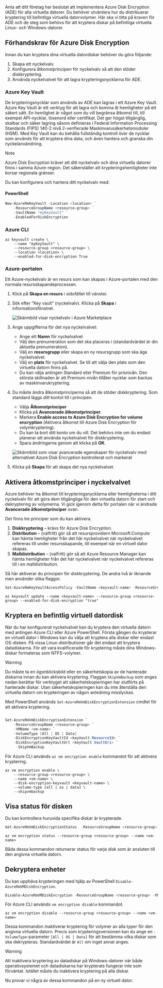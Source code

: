 Anta att ditt företag har beslutat att implementera Azure Disk Encryption (ADE) för alla virtuella datorer. Du behöver utvärdera hur du distribuerar kryptering till befintliga virtuella datorvolymer. Här ska vi titta på kraven för ADE och de steg som behövs för att kryptera diskar på befintliga virtuella Linux- och Windows-datorer.

## <a name="azure-disk-encryption-prerequisites"></a>Förhandskrav för Azure Disk Encryption

Innan du kan kryptera dina virtuella datordiskar behöver du göra följande:

1. Skapa ett nyckelvalv.
1. Konfigurera åtkomstprincipen för nyckelvalv så att den stöder diskkryptering.
1. Använda nyckelvalvet för att lagra krypteringsnycklarna för ADE.

### <a name="azure-key-vault"></a>Azure Key Vault

De krypteringsnycklar som används av ADE kan lagras i ett Azure Key Vault. Azure Key Vault är ett verktyg för att lagra och komma åt hemligheter på ett säkert sätt. En hemlighet är något som du vill begränsa åtkomst till, till exempel API-nycklar, lösenord eller certifikat. Det ger högst tillgänglig, skalbar och säker lagring såsom definieras i  Federal Information Processing Standards (FIPS) 140-2 nivå 2-verifierade Maskinvarusäkerhetsmoduler (HSM). Med Key Vault kan du behålla fullständig kontroll över de nycklar som används för att kryptera dina data, och även hantera och granska din nyckelanvändning. 

> [!NOTE]
> Azure Disk Encryption kräver att ditt nyckelvalv och dina virtuella datorer finns i samma Azure-region. Det säkerställer att krypteringshemligheter inte korsar regionala gränser.

Du kan konfigurera och hantera ditt nyckelvalv med:

#### <a name="powershell"></a>PowerShell

```powershell
New-AzureRmKeyVault -Location <location> `
    -ResourceGroupName <resource-group> `
    -VaultName "myKeyVault" `
    -EnabledForDiskEncryption
```

### <a name="azure-cli"></a>Azure CLI

```azurecli
az keyvault create \
    --name "myKeyVault" \
    --resource-group <resource-group> \
    --location <location> \
    --enabled-for-disk-encryption True
```

### <a name="azure-portal"></a>Azure-portalen

Ett Azure-nyckelvalv är en resurs som kan skapas i Azure-portalen med den normala resursskapandeprocessen.

1. Klick på **Skapa en resurs** i sidofältet till vänster.

1. Sök efter ”Key vault” (nyckelvalv). Klicka på **Skapa** i informationsfönstret.

    ![Skärmbild visar nyckelvalv i Azure Marketplace](../media/3-create-keyvault.png)

1. Ange uppgifterna för det nya nyckelvalvet:
    - Ange ett **Namn** för nyckelvalvet
    - Välj den prenumeration som det ska placeras i (standardvärdet är din aktuella prenumeration).
    - Välj en **resursgrupp** eller skapa en ny resursgrupp som ska äga nyckelvalvet.
    - Välj en **plats** för nyckelvalvet. Se till att välja den plats som den virtuella datorn finns på.
    - Du kan välja antingen Standard eller Premium för prisnivån. Den största skillnaden är att Premium-nivån tillåter nycklar som backas av maskinvarukryptering.

1. Du måste ändra åtkomstprinciperna så att de stöder diskkryptering. Som standard läggs _ditt_ kontot till i principen.
    - Välja **Åtkomstprinciper**
    - Klicka på **Avancerade åtkomstprinciper**.
    - Markera **Enable access to Azure Disk Encryption for volume encryption** (Aktivera åtkomst till Azure Disk Encryption för volymkryptering).
    - Du kan ta bort ditt konto om du vill. Det behövs inte om du endast planerar att använda nyckelvalvet för diskkryptering.
    - Spara ändringarna genom att klicka på **OK**.

    ![Skärmbild som visar avancerade egenskaper för nyckelvalv med alternativet Azure Disk Encryption kontrollerat och markerat](../media/3-configure-access-policy.png)

1. Klicka på **Skapa** för att skapa det nya nyckelvalvet.

## <a name="enabling-access-policies-in-the-key-vault"></a>Aktivera åtkomstprinciper i nyckelvalvet
Azure behöver ha åtkomst till krypteringsnycklarna eller hemligheterna i ditt nyckelvalv för att göra dem tillgängliga för den virtuella datorn för start och dekryptering av volymerna. Vi gick igenom detta för portalen när vi ändrade **Avancerade åtkomstprinciper** ovan.

Det finns tre principer som du kan aktivera.
1. **Diskkryptering** – krävs för Azure Disk Encryption.
1. **Distribution** – (valfritt) gör så att resursprovidern Microsoft.Compute kan hämta hemligheter från det här nyckelvalvet när nyckelvalvet refereras till under resursskapande, till exempel när en virtuell dator skapas.
1. **Malldistribution** – (valfritt) gör så att Azure Resource Manager kan hämta hemligheter från det här nyckelvalvet när nyckelvalvet refereras till i en malldistribution.

Så här aktiverar du principen för diskkryptering. De andra två är liknande men använder olika flaggor.

```powershell
Set-AzureRmKeyVaultAccessPolicy -VaultName <keyvault-name> -ResourceGroupName <resource-group> -EnabledForDiskEncryption
```

```azurecli
az keyvault update --name <keyvault-name> --resource-group <resource-group> --enabled-for-disk-encryption "true"
```

## <a name="encrypting-an-existing-vm-disk"></a>Kryptera en befintlig virtuell datordisk

När du har konfigurerat nyckelvalvet kan du kryptera den virtuella datorn med antingen Azure CLI eller Azure PowerShell. Första gången du krypterar en virtuell dator i Windows kan du välja att kryptera alla diskar eller endast OS-disken. På vissa Linux-distributioner går det endast att kryptera datadiskarna. För att vara kvalificerade för kryptering måste dina Windows-diskar formateras som NTFS-volymer.

> [!WARNING]
> Du måste ta en ögonblicksbild eller en säkerhetskopia av de hanterade diskarna innan du kan aktivera kryptering. Flaggan `SkipVmBackup` som anges nedan berättar för verktyget att säkerhetskopieringen har slutförts på hanterade diskar. Utan säkerhetskopieringen kan du inte återställa den virtuella datorn om krypteringen av någon anledning misslyckas.

Med PowerShell används `Set-AzureRmVmDiskEncryptionExtension` cmdlet för att aktivera kryptering.

```powershell

Set-AzureRmVmDiskEncryptionExtension `
    -ResourceGroupName <resource-group> `
    -VMName <vm-name> `
    -VolumeType [All | OS | Data]
    -DiskEncryptionKeyVaultId <keyVault.ResourceId> `
    -DiskEncryptionKeyVaultUrl <keyVault.VaultUri> `
     -SkipVmBackup
```

För Azure CLI används `az vm encryption enable` kommandot för att aktivera kryptering.

```azurecli
az vm encryption enable \
    --resource-group <resource-group> \
    --name <vm-name> \
    --disk-encryption-keyvault <keyvault-name> \
    --volume-type [all | os | data] \
    --skipvmbackup
```

## <a name="viewing-the-status-of-the-disk"></a>Visa status för disken

Du kan kontrollera huruvida specifika diskar är krypterade.

```powershell
Get-AzureRmVmDiskEncryptionStatus  -ResourceGroupName <resource-group> -VMName <vm-name>
```

```azurecli
az vm encryption status --resource-group <resource-group> --name <vm-name>
```

Båda dessa kommandon returnerar status för varje disk som är ansluten till den angivna virtuella datorn.

## <a name="decrypting-drives"></a>Dekryptera enheter

Du kan upphäva krypteringen med hjälp av PowerShell `Disable-AzureRmVMDiskEncryption`.

```powershell
Disable-AzureRmVMDiskEncryption -ResourceGroupName <resource-group> -VMName <vm-name>
```

För Azure CLI används `vm encryption disable` kommandot.

```azurecli
az vm encryption disable --resource-group <resource-group> --name <vm-name>
```

Dessa kommandon inaktiverar kryptering för volymer av alla typer för den angivna virtuella datorn. Precis som krypteringsversionen kan du ange en `-VolumeType`-parameter `[All | OS | Data]` för att bestämma vilka diskar som ska dekrypteras. Standardvärdet är `All` om inget annat anges.

> [!WARNING]
> Att inaktivera kryptering av datadiskar på Windows-datorer när både operativsystemet och datadiskarna har krypterats fungerar inte som förväntat. Istället måste du inaktivera kryptering på alla diskar.

Nu provar vi några av dessa kommandon på en ny virtuell dator.